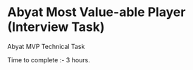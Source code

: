 # Abyat Most Value-able Player (Interview Task)
Abyat MVP Technical Task

Time to complete :- 3 hours.
